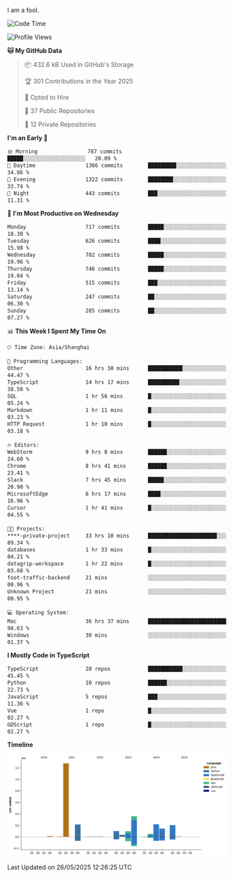 I am a fool.

<!--START_SECTION:waka-->
![Code Time](http://img.shields.io/badge/Code%20Time-3%2C067%20hrs%2052%20mins-blue)

![Profile Views](http://img.shields.io/badge/Profile%20Views-4-blue)

**🐱 My GitHub Data** 

> 📦 432.6 kB Used in GitHub's Storage 
 > 
> 🏆 301 Contributions in the Year 2025
 > 
> 💼 Opted to Hire
 > 
> 📜 37 Public Repositories 
 > 
> 🔑 12 Private Repositories 
 > 
**I'm an Early 🐤** 

```text
🌞 Morning                787 commits         █████░░░░░░░░░░░░░░░░░░░░   20.09 % 
🌆 Daytime                1366 commits        █████████░░░░░░░░░░░░░░░░   34.86 % 
🌃 Evening                1322 commits        ████████░░░░░░░░░░░░░░░░░   33.74 % 
🌙 Night                  443 commits         ███░░░░░░░░░░░░░░░░░░░░░░   11.31 % 
```
📅 **I'm Most Productive on Wednesday** 

```text
Monday                   717 commits         █████░░░░░░░░░░░░░░░░░░░░   18.30 % 
Tuesday                  626 commits         ████░░░░░░░░░░░░░░░░░░░░░   15.98 % 
Wednesday                782 commits         █████░░░░░░░░░░░░░░░░░░░░   19.96 % 
Thursday                 746 commits         █████░░░░░░░░░░░░░░░░░░░░   19.04 % 
Friday                   515 commits         ███░░░░░░░░░░░░░░░░░░░░░░   13.14 % 
Saturday                 247 commits         ██░░░░░░░░░░░░░░░░░░░░░░░   06.30 % 
Sunday                   285 commits         ██░░░░░░░░░░░░░░░░░░░░░░░   07.27 % 
```


📊 **This Week I Spent My Time On** 

```text
🕑︎ Time Zone: Asia/Shanghai

💬 Programming Languages: 
Other                    16 hrs 30 mins      ███████████░░░░░░░░░░░░░░   44.47 % 
TypeScript               14 hrs 17 mins      ██████████░░░░░░░░░░░░░░░   38.50 % 
SQL                      1 hr 56 mins        █░░░░░░░░░░░░░░░░░░░░░░░░   05.24 % 
Markdown                 1 hr 11 mins        █░░░░░░░░░░░░░░░░░░░░░░░░   03.23 % 
HTTP Request             1 hr 10 mins        █░░░░░░░░░░░░░░░░░░░░░░░░   03.18 % 

🔥 Editors: 
WebStorm                 9 hrs 8 mins        ██████░░░░░░░░░░░░░░░░░░░   24.60 % 
Chrome                   8 hrs 41 mins       ██████░░░░░░░░░░░░░░░░░░░   23.41 % 
Slack                    7 hrs 45 mins       █████░░░░░░░░░░░░░░░░░░░░   20.90 % 
MicrosoftEdge            6 hrs 17 mins       ████░░░░░░░░░░░░░░░░░░░░░   16.96 % 
Cursor                   1 hr 41 mins        █░░░░░░░░░░░░░░░░░░░░░░░░   04.55 % 

🐱‍💻 Projects: 
****-private-project     33 hrs 10 mins      ██████████████████████░░░   89.34 % 
databases                1 hr 33 mins        █░░░░░░░░░░░░░░░░░░░░░░░░   04.21 % 
datagrip-workspace       1 hr 22 mins        █░░░░░░░░░░░░░░░░░░░░░░░░   03.68 % 
foot-traffic-backend     21 mins             ░░░░░░░░░░░░░░░░░░░░░░░░░   00.96 % 
Unknown Project          21 mins             ░░░░░░░░░░░░░░░░░░░░░░░░░   00.95 % 

💻 Operating System: 
Mac                      36 hrs 37 mins      █████████████████████████   98.63 % 
Windows                  30 mins             ░░░░░░░░░░░░░░░░░░░░░░░░░   01.37 % 
```

**I Mostly Code in TypeScript** 

```text
TypeScript               20 repos            ███████████░░░░░░░░░░░░░░   45.45 % 
Python                   10 repos            ██████░░░░░░░░░░░░░░░░░░░   22.73 % 
JavaScript               5 repos             ███░░░░░░░░░░░░░░░░░░░░░░   11.36 % 
Vue                      1 repo              █░░░░░░░░░░░░░░░░░░░░░░░░   02.27 % 
GDScript                 1 repo              █░░░░░░░░░░░░░░░░░░░░░░░░   02.27 % 
```



**Timeline**

![Lines of Code chart](https://raw.githubusercontent.com/VeejaLiu/VeejaLiu/master/assets/bar_graph.png)


 Last Updated on 26/05/2025 12:26:25 UTC
<!--END_SECTION:waka-->
